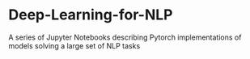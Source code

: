 # Deep-Learning-for-NLP
A series of Jupyter Notebooks describing Pytorch implementations of models solving a large set of NLP tasks
